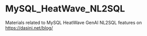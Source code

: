 # MySQL_HeatWave_NL2SQL
Materials related to MySQL HeatWave GenAI NL2SQL features on https://dasini.net/blog/

